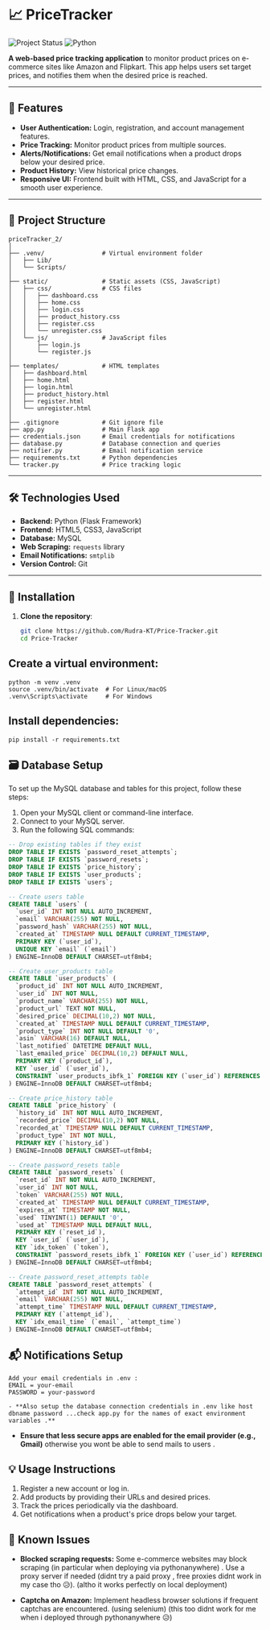 # 📈 PriceTracker

![Project Status](https://img.shields.io/badge/status-inactive-brightgreen.svg)
![Python](https://img.shields.io/badge/python-v3.10+-blue)


**A web-based price tracking application** to monitor product prices on e-commerce sites like Amazon and Flipkart. This app helps users set target prices, and notifies them when the desired price is reached.

---

## 🚀 Features
- **User Authentication:** Login, registration, and account management features.
- **Price Tracking:** Monitor product prices from multiple sources.
- **Alerts/Notifications:** Get email notifications when a product drops below your desired price.
- **Product History:** View historical price changes.
- **Responsive UI:** Frontend built with HTML, CSS, and JavaScript for a smooth user experience.

---

## 📂 Project Structure

```plaintext
priceTracker_2/
│
├── .venv/                # Virtual environment folder
│   ├── Lib/
│   └── Scripts/
│
├── static/               # Static assets (CSS, JavaScript)
│   ├── css/              # CSS files
│   │   ├── dashboard.css
│   │   ├── home.css
│   │   ├── login.css
│   │   ├── product_history.css
│   │   ├── register.css
│   │   └── unregister.css
│   └── js/               # JavaScript files
│       ├── login.js
│       └── register.js
│
├── templates/            # HTML templates
│   ├── dashboard.html
│   ├── home.html
│   ├── login.html
│   ├── product_history.html
│   ├── register.html
│   └── unregister.html
│
├── .gitignore            # Git ignore file
├── app.py                # Main Flask app
├── credentials.json      # Email credentials for notifications
├── database.py           # Database connection and queries
├── notifier.py           # Email notification service
├── requirements.txt      # Python dependencies
└── tracker.py            # Price tracking logic
```

---

## 🛠️ Technologies Used
- **Backend:** Python (Flask Framework)
- **Frontend:** HTML5, CSS3, JavaScript
- **Database:** MySQL
- **Web Scraping:** `requests` library
- **Email Notifications:** `smtplib`
- **Version Control:** Git

---

## 🔧 Installation
1. **Clone the repository**:
   ```bash
   git clone https://github.com/Rudra-KT/Price-Tracker.git
   cd Price-Tracker
   
## Create a virtual environment:
```
python -m venv .venv
source .venv/bin/activate  # For Linux/macOS
.venv\Scripts\activate     # For Windows
```
## Install dependencies:
``
pip install -r requirements.txt
``

## 🗃️ Database Setup

To set up the MySQL database and tables for this project, follow these steps:

1. Open your MySQL client or command-line interface.
2. Connect to your MySQL server.
3. Run the following SQL commands:

```sql
-- Drop existing tables if they exist
DROP TABLE IF EXISTS `password_reset_attempts`;
DROP TABLE IF EXISTS `password_resets`;
DROP TABLE IF EXISTS `price_history`;
DROP TABLE IF EXISTS `user_products`;
DROP TABLE IF EXISTS `users`;

-- Create users table
CREATE TABLE `users` (
  `user_id` INT NOT NULL AUTO_INCREMENT,
  `email` VARCHAR(255) NOT NULL,
  `password_hash` VARCHAR(255) NOT NULL,
  `created_at` TIMESTAMP NULL DEFAULT CURRENT_TIMESTAMP,
  PRIMARY KEY (`user_id`),
  UNIQUE KEY `email` (`email`)
) ENGINE=InnoDB DEFAULT CHARSET=utf8mb4;

-- Create user_products table
CREATE TABLE `user_products` (
  `product_id` INT NOT NULL AUTO_INCREMENT,
  `user_id` INT NOT NULL,
  `product_name` VARCHAR(255) NOT NULL,
  `product_url` TEXT NOT NULL,
  `desired_price` DECIMAL(10,2) NOT NULL,
  `created_at` TIMESTAMP NULL DEFAULT CURRENT_TIMESTAMP,
  `product_type` INT NOT NULL DEFAULT '0',
  `asin` VARCHAR(16) DEFAULT NULL,
  `last_notified` DATETIME DEFAULT NULL,
  `last_emailed_price` DECIMAL(10,2) DEFAULT NULL,
  PRIMARY KEY (`product_id`),
  KEY `user_id` (`user_id`),
  CONSTRAINT `user_products_ibfk_1` FOREIGN KEY (`user_id`) REFERENCES `users` (`user_id`) ON DELETE CASCADE
) ENGINE=InnoDB DEFAULT CHARSET=utf8mb4;

-- Create price_history table
CREATE TABLE `price_history` (
  `history_id` INT NOT NULL AUTO_INCREMENT,
  `recorded_price` DECIMAL(10,2) NOT NULL,
  `recorded_at` TIMESTAMP NULL DEFAULT CURRENT_TIMESTAMP,
  `product_type` INT NOT NULL,
  PRIMARY KEY (`history_id`)
) ENGINE=InnoDB DEFAULT CHARSET=utf8mb4;

-- Create password_resets table
CREATE TABLE `password_resets` (
  `reset_id` INT NOT NULL AUTO_INCREMENT,
  `user_id` INT NOT NULL,
  `token` VARCHAR(255) NOT NULL,
  `created_at` TIMESTAMP NULL DEFAULT CURRENT_TIMESTAMP,
  `expires_at` TIMESTAMP NOT NULL,
  `used` TINYINT(1) DEFAULT '0',
  `used_at` TIMESTAMP NULL DEFAULT NULL,
  PRIMARY KEY (`reset_id`),
  KEY `user_id` (`user_id`),
  KEY `idx_token` (`token`),
  CONSTRAINT `password_resets_ibfk_1` FOREIGN KEY (`user_id`) REFERENCES `users` (`user_id`) ON DELETE CASCADE
) ENGINE=InnoDB DEFAULT CHARSET=utf8mb4;

-- Create password_reset_attempts table
CREATE TABLE `password_reset_attempts` (
  `attempt_id` INT NOT NULL AUTO_INCREMENT,
  `email` VARCHAR(255) NOT NULL,
  `attempt_time` TIMESTAMP NULL DEFAULT CURRENT_TIMESTAMP,
  PRIMARY KEY (`attempt_id`),
  KEY `idx_email_time` (`email`, `attempt_time`)
) ENGINE=InnoDB DEFAULT CHARSET=utf8mb4;

```

## 📬 Notifications Setup
```
Add your email credentials in .env :
EMAIL = your-email
PASSWORD = your-password

- **Also setup the database connection credentials in .env like host dbname password ...check app.py for the names of exact environment variables .**
```
- **Ensure that less secure apps are enabled for the email provider (e.g., Gmail)** otherwise you wont be able to send mails to users .

## 💡 Usage Instructions

1. Register a new account or log in.
2. Add products by providing their URLs and desired prices.
3. Track the prices periodically via the dashboard.
4. Get notifications when a product's price drops below your target.

## 🐛 Known Issues

- **Blocked scraping requests:** Some e-commerce websites may block scraping (in particular when deploying via pythonanywhere) . Use a proxy server if needed (didnt try a paid proxy , free proxies didnt work in my case tho 😥). (altho it works perfectly on local deployment)
  
- **Captcha on Amazon:** Implement headless browser solutions if frequent captchas are encountered. (using selenium) (this too didnt work for me when i deployed through pythonanywhere 😥)
